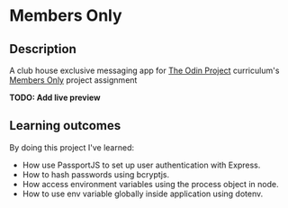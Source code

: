 # Members Only

## Description

A club house exclusive messaging app for [The Odin Project](https://www.theodinproject.com/) curriculum's
[Members Only](https://www.theodinproject.com/lessons/nodejs-members-only) project assignment

**TODO: Add live preview**

## Learning outcomes

By doing this project I've learned:

- How use PassportJS to set up user authentication with Express.
- How to hash passwords using bcryptjs.
- How access environment variables using the process object in node.
- How to use env variable globally inside application using dotenv.
